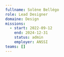 ```yaml
---
fullname: Solène Bellégo
role: Lead Designer
domaine: Design
missions:
  - start: 2022-09-12
    end: 2024-12-31
    status: admin
    employer: ANSSI
teams: []
---
```

